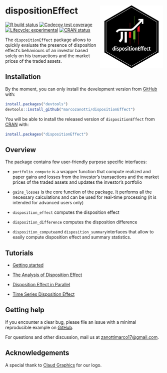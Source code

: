 
<!-- README.md is generated from README.Rmd. Please edit that file -->

# dispositionEffect <img src="man/figures/logo.png" align="right" height="200"/>

<!-- badges: start -->

[![R build
status](https://github.com/marcozanotti/dispositionEffect/workflows/R-CMD-check/badge.svg)](https://github.com/marcozanotti/dispositionEffect/actions)
[![Codecov test
coverage](https://codecov.io/gh/marcozanotti/dispositionEffect/branch/main/graph/badge.svg)](https://codecov.io/gh/marcozanotti/dispositionEffect?branch=master)
[![Lifecycle:
experimental](https://img.shields.io/badge/lifecycle-experimental-orange.svg)](https://lifecycle.r-lib.org/articles/stages.html#experimental)
[![CRAN
status](https://www.r-pkg.org/badges/version/dispositionEffect)](https://CRAN.R-project.org/package=dispositionEffect)
<!-- badges: end -->

The `dispositionEffect` package allows to quickly evaluate the presence
of disposition effect’s behaviours of an investor based solely on his
transactions and the market prices of the traded assets.

## Installation

By the moment, you can only install the development version from
[GitHub](https://github.com/) with:

``` r
install.packages("devtools")
devtools::install_github("marcozanotti/dispositionEffect")
```

You will be able to install the released version of `dispositionEffect`
from [CRAN](https://CRAN.R-project.org) with:

``` r
install.packages("dispositionEffect")
```

## Overview

The package contains few user-friendly purpose specific interfaces:

-   `portfolio_compute` is a wrapper function that compute realized and
    paper gains and losses from the investor’s transactions and the
    market prices of the traded assets and updates the investor’s
    portfolio

-   `gains_losses` is the core function of the package. It performs all
    the necessary calculations and can be used for real-time processing
    (it is intended for advanced users only)

-   `disposition_effect` computes the disposition effect

-   `disposition_difference` computes the disposition difference

-   `disposition_compute`and `disposition_summary`interfaces that allow
    to easily compute disposition effect and summary statistics.

## Tutorials

-   [Getting
    started](https://marcozanotti.github.io/dispositionEffect/articles/getting-started.html)

-   [The Analysis of Disposition
    Effect](https://marcozanotti.github.io/dispositionEffect/articles/de-analysis.html)

-   [Disposition Effect in
    Parallel](https://marcozanotti.github.io/dispositionEffect/articles/de-parallel.html)

-   [Time Series Disposition
    Effect](https://marcozanotti.github.io/dispositionEffect/articles/de-timeseries.html)

## Getting help

If you encounter a clear bug, please file an issue with a minimal
reproducible example on
[GitHub](https://github.com/marcozanotti/dispositionEffect/issues).

For questions and other discussion, mail us at
<zanottimarco17@gmail.com>.

## Acknowledgements

A special thank to [Claud
Graphics](https://www.behance.net/claudiocec3c4f) for our logo.
